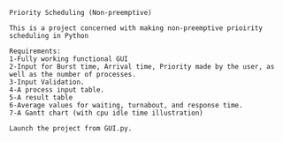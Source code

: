 
    Priority Scheduling (Non-preemptive)
    
    This is a project concerned with making non-preemptive prioirity scheduling in Python
    
    Requirements:
    1-Fully working functional GUI
    2-Input for Burst time, Arrival time, Priority made by the user, as well as the number of processes.
    3-Input Validation.
    4-A process input table.
    5-A result table
    6-Average values for waiting, turnabout, and response time.
    7-A Gantt chart (with cpu idle time illustration)
    
    Launch the project from GUI.py.
  
